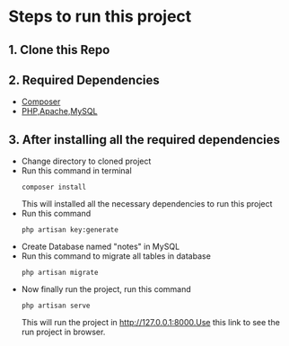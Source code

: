 # Steps to run this project

## 1. Clone this Repo

## 2. Required Dependencies
- [Composer](https://getcomposer.org/download/)
- [PHP,Apache,MySQL](https://www.apachefriends.org/download.html)


## 3. After installing all the required dependencies
- Change directory to cloned project
- Run this command in terminal
    ```
    composer install
    ```
    This will installed all the necessary dependencies to run this project
- Run this command
    ```
    php artisan key:generate
    ```
- Create Database named "notes" in MySQL
- Run this command to migrate all tables in database
    ```
    php artisan migrate
    ```
- Now finally run the project, run this command
    ```
    php artisan serve
    ```
    This will run the project in http://127.0.0.1:8000.Use this link to see the run project in browser.
